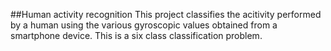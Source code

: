 ##Human activity recognition
This project classifies the acitivity performed by a human using the various gyroscopic values obtained from a smartphone device. This is a six class classification problem.
